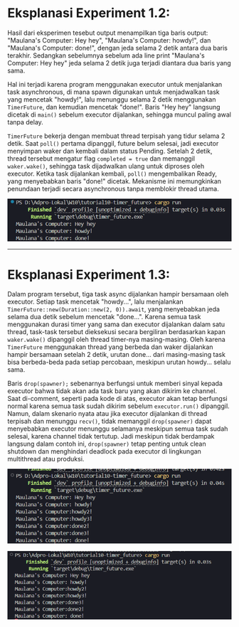 # Eksplanasi Experiment 1.2:

Hasil dari eksperimen tesebut output menampilkan tiga baris output: "Maulana's Computer: Hey hey", "Maulana's Computer: howdy!", dan "Maulana's Computer: done!", dengan jeda selama 2 detik antara dua baris terakhir. Sedangkan sebelumnya sebelum ada line print "Maulana's Computer: Hey hey" jeda selama 2 detik juga terjadi diantara dua baris yang sama.

Hal ini terjadi karena program menggunakan executor untuk menjalankan task asynchronous, di mana spawn digunakan untuk menjadwalkan task yang mencetak "howdy!", lalu menunggu selama 2 detik menggunakan `TimerFuture`, dan kemudian mencetak "done!". Baris "Hey hey" langsung dicetak di `main()` sebelum executor dijalankan, sehingga muncul paling awal tanpa delay.

`TimerFuture` bekerja dengan membuat thread terpisah yang tidur selama 2 detik. Saat `poll()` pertama dipanggil, future belum selesai, jadi executor menyimpan waker dan kembali dalam status Pending. Setelah 2 detik, thread tersebut mengatur flag `completed = true` dan memanggil `waker.wake()`, sehingga task dijadwalkan ulang untuk diproses oleh executor. Ketika task dijalankan kembali, `poll()` mengembalikan Ready, yang menyebabkan baris "done!" dicetak. Mekanisme ini memungkinkan penundaan terjadi secara asynchronous tanpa memblokir thread utama.

![Output program](images/result.png)

---

# Eksplanasi Experiment 1.3:

Dalam program tersebut, tiga task async dijalankan hampir bersamaan oleh executor. Setiap task mencetak "howdy...", lalu menjalankan `TimerFuture::new(Duration::new(2, 0)).await`, yang menyebabkan jeda selama dua detik sebelum mencetak "done...". Karena semua task menggunakan durasi timer yang sama dan executor dijalankan dalam satu thread, task-task tersebut dieksekusi secara bergiliran berdasarkan kapan `waker.wake()` dipanggil oleh thread timer-nya masing-masing. Oleh karena `TimerFuture` menggunakan thread yang berbeda dan waker dijalankan hampir bersamaan setelah 2 detik, urutan done... dari masing-masing task bisa berbeda-beda pada setiap percobaan, meskipun urutan howdy... selalu sama.

Baris `drop(spawner);` sebenarnya berfungsi untuk memberi sinyal kepada executor bahwa tidak akan ada task baru yang akan dikirim ke channel. Saat di-comment, seperti pada kode di atas, executor akan tetap berfungsi normal karena semua task sudah dikirim sebelum `executor.run()` dipanggil. Namun, dalam skenario nyata atau jika executor dijalankan di thread terpisah dan menunggu `recv()`, tidak memanggil `drop(spawner)` dapat menyebabkan executor menunggu selamanya meskipun semua task sudah selesai, karena channel tidak tertutup. Jadi meskipun tidak berdampak langsung dalam contoh ini, `drop(spawner)` tetap penting untuk clean shutdown dan menghindari deadlock pada executor di lingkungan multithread atau produksi.

![Output program](images/result2.png)

![Output program](images/result3.png)